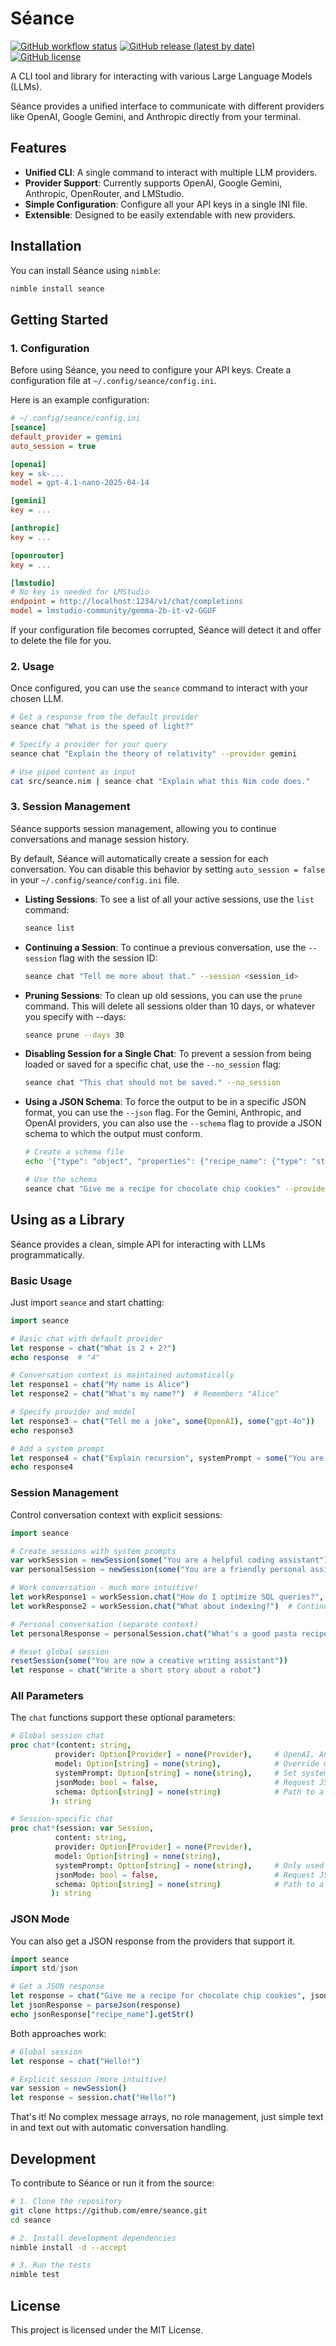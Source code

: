 # Séance

[![GitHub workflow status](https://github.com/esafak/seance/actions/workflows/release.yml/badge.svg)](https://github.com/esafak/seance/actions/workflows/release.yml)
[![GitHub release (latest by date)](https://img.shields.io/github/v/release/esafak/seance)](https://github.com/emre/seance/releases)
[![GitHub license](https://img.shields.io/github/license/esafak/seance)](LICENSE)

A CLI tool and library for interacting with various Large Language Models (LLMs).

Séance provides a unified interface to communicate with different providers like OpenAI, Google Gemini, and Anthropic directly from your terminal.

## Features

- **Unified CLI**: A single command to interact with multiple LLM providers.
- **Provider Support**: Currently supports OpenAI, Google Gemini, Anthropic, OpenRouter, and LMStudio.
- **Simple Configuration**: Configure all your API keys in a single INI file.
- **Extensible**: Designed to be easily extendable with new providers.

## Installation

You can install Séance using `nimble`:

```bash
nimble install seance
```

## Getting Started

### 1. Configuration

Before using Séance, you need to configure your API keys. Create a configuration file at `~/.config/seance/config.ini`.

Here is an example configuration:

```ini
# ~/.config/seance/config.ini
[seance]
default_provider = gemini
auto_session = true

[openai]
key = sk-...
model = gpt-4.1-nano-2025-04-14

[gemini]
key = ...

[anthropic]
key = ...

[openrouter]
key = ...

[lmstudio]
# No key is needed for LMStudio
endpoint = http://localhost:1234/v1/chat/completions
model = lmstudio-community/gemma-2b-it-v2-GGUF
```

If your configuration file becomes corrupted, Séance will detect it and offer to delete the file for you.

### 2. Usage

Once configured, you can use the `seance` command to interact with your chosen LLM.

```bash
# Get a response from the default provider
seance chat "What is the speed of light?"

# Specify a provider for your query
seance chat "Explain the theory of relativity" --provider gemini

# Use piped content as input
cat src/seance.nim | seance chat "Explain what this Nim code does."
```

### 3. Session Management

Séance supports session management, allowing you to continue conversations and manage session history.

By default, Séance will automatically create a session for each conversation. You can disable this behavior by setting `auto_session = false` in your `~/.config/seance/config.ini` file.

- **Listing Sessions**: To see a list of all your active sessions, use the `list` command:

  ```bash
  seance list
  ```

- **Continuing a Session**: To continue a previous conversation, use the `--session` flag with the session ID:

  ```bash
  seance chat "Tell me more about that." --session <session_id>
  ```

- **Pruning Sessions**: To clean up old sessions, you can use the `prune` command. 
This will delete all sessions older than 10 days, or whatever you specify with --days:

  ```bash
  seance prune --days 30
  ```

- **Disabling Session for a Single Chat**: To prevent a session from being loaded or saved for a specific chat, use the `--no_session` flag:

  ```bash
  seance chat "This chat should not be saved." --no_session
  ```

- **Using a JSON Schema**: To force the output to be in a specific JSON format, you can use the `--json` flag. For the Gemini, Anthropic, and OpenAI providers, you can also use the `--schema` flag to provide a JSON schema to which the output must conform.

  ```bash
  # Create a schema file
  echo '{"type": "object", "properties": {"recipe_name": {"type": "string"}}}' > schema.json

  # Use the schema
  seance chat "Give me a recipe for chocolate chip cookies" --provider gemini --json --schema schema.json
  ```

## Using as a Library

Séance provides a clean, simple API for interacting with LLMs programmatically.

### Basic Usage

Just import `seance` and start chatting:

```nim
import seance

# Basic chat with default provider
let response = chat("What is 2 + 2?")
echo response  # "4"

# Conversation context is maintained automatically
let response1 = chat("My name is Alice")
let response2 = chat("What's my name?")  # Remembers "Alice"

# Specify provider and model
let response3 = chat("Tell me a joke", some(OpenAI), some("gpt-4o"))
echo response3

# Add a system prompt
let response4 = chat("Explain recursion", systemPrompt = some("You are a helpful coding assistant"))
echo response4
```

### Session Management

Control conversation context with explicit sessions:

```nim
import seance

# Create sessions with system prompts
var workSession = newSession(some("You are a helpful coding assistant"))
var personalSession = newSession(some("You are a friendly personal assistant"))

# Work conversation - much more intuitive!
let workResponse1 = workSession.chat("How do I optimize SQL queries?", some(OpenAI))
let workResponse2 = workSession.chat("What about indexing?")  # Continues work context

# Personal conversation (separate context)
let personalResponse = personalSession.chat("What's a good pasta recipe?", some(Anthropic))

# Reset global session
resetSession(some("You are now a creative writing assistant"))
let response = chat("Write a short story about a robot")
```

### All Parameters

The `chat` functions support these optional parameters:

```nim
# Global session chat
proc chat*(content: string, 
          provider: Option[Provider] = none(Provider),     # OpenAI, Anthropic, Gemini, OpenRouter
          model: Option[string] = none(string),            # Override model from config
          systemPrompt: Option[string] = none(string),     # Set system prompt
          jsonMode: bool = false,                          # Request JSON output
          schema: Option[string] = none(string)            # Path to a JSON schema file
         ): string

# Session-specific chat  
proc chat*(session: var Session,
          content: string,
          provider: Option[Provider] = none(Provider), 
          model: Option[string] = none(string),
          systemPrompt: Option[string] = none(string),     # Only used if session is empty
          jsonMode: bool = false,                          # Request JSON output
          schema: Option[string] = none(string)            # Path to a JSON schema file
         ): string
```

### JSON Mode

You can also get a JSON response from the providers that support it.

```nim
import seance
import std/json

# Get a JSON response
let response = chat("Give me a recipe for chocolate chip cookies", jsonMode = true)
let jsonResponse = parseJson(response)
echo jsonResponse["recipe_name"].getStr()
```

Both approaches work:
```nim
# Global session
let response = chat("Hello!")

# Explicit session (more intuitive)
var session = newSession()
let response = session.chat("Hello!")
```

That's it! No complex message arrays, no role management, just simple text in and text out with automatic conversation handling.

## Development

To contribute to Séance or run it from the source:

```bash
# 1. Clone the repository
git clone https://github.com/emre/seance.git
cd seance

# 2. Install development dependencies
nimble install -d --accept

# 3. Run the tests
nimble test
```

## License

This project is licensed under the MIT License.
